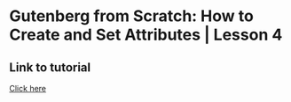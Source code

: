 # Gutenberg from Scratch: How to Create and Set Attributes | Lesson 4

## Link to tutorial

[Click here](https://www.youtube.com/watch?v=tML_46IPjcc&list=PLriKzYyLb28lHhftzU7Z_DJ32mvLy4KKH&index=5&ab_channel=AlessandroCastellani)

